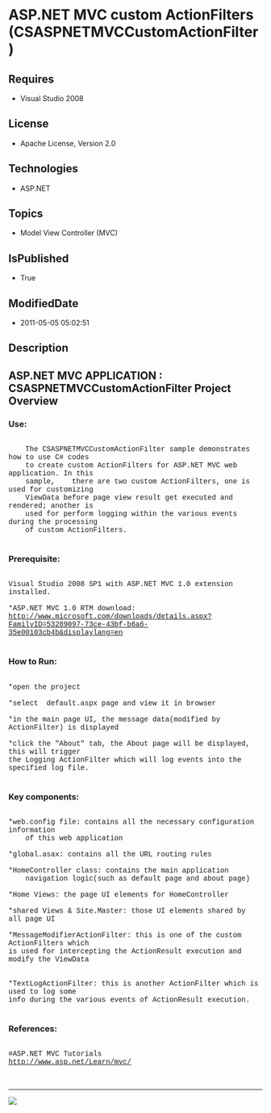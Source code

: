 # ASP.NET MVC custom ActionFilters (CSASPNETMVCCustomActionFilter)
## Requires
* Visual Studio 2008
## License
* Apache License, Version 2.0
## Technologies
* ASP.NET
## Topics
* Model View Controller (MVC)
## IsPublished
* True
## ModifiedDate
* 2011-05-05 05:02:51
## Description

<p style="font-family:Courier New"></p>
<h2>ASP.NET MVC APPLICATION : CSASPNETMVCCustomActionFilter Project Overview</h2>
<p style="font-family:Courier New"></p>
<h3>Use:</h3>
<p style="font-family:Courier New"><br>
&nbsp;&nbsp;&nbsp;&nbsp;The CSASPNETMVCCustomActionFilter sample demonstrates how to use C# codes
<br>
&nbsp;&nbsp;&nbsp;&nbsp;to create custom ActionFilters for ASP.NET MVC web application. In this
<br>
&nbsp;&nbsp;&nbsp;&nbsp;sample,&nbsp;&nbsp;&nbsp;&nbsp;there are two custom ActionFilters, one is used for customizing
<br>
&nbsp;&nbsp;&nbsp;&nbsp;ViewData before page view result get executed and rendered; another is
<br>
&nbsp;&nbsp;&nbsp;&nbsp;used for perform logging within the various events during the processing
<br>
&nbsp;&nbsp;&nbsp;&nbsp;of custom ActionFilters.<br>
<br>
</p>
<h3>Prerequisite:</h3>
<p style="font-family:Courier New"><br>
Visual Studio 2008 SP1 with ASP.NET MVC 1.0 extension installed. <br>
<br>
*ASP.NET MVC 1.0 RTM download:<br>
<a target="_blank" href="http://www.microsoft.com/downloads/details.aspx?FamilyID=53289097-73ce-43bf-b6a6-35e00103cb4b&displaylang=en">http://www.microsoft.com/downloads/details.aspx?FamilyID=53289097-73ce-43bf-b6a6-35e00103cb4b&displaylang=en</a><br>
<br>
</p>
<h3>How to Run:</h3>
<p style="font-family:Courier New">&nbsp;<br>
*open the project<br>
<br>
*select &nbsp;default.aspx page and view it in browser<br>
<br>
*in the main page UI, the message data(modified by ActionFilter) is displayed<br>
<br>
*click the &quot;About&quot; tab, the About page will be displayed, this will trigger
<br>
the Logging ActionFilter which will log events into the specified log file.<br>
<br>
</p>
<h3>Key components:</h3>
<p style="font-family:Courier New"><br>
*web.config file: contains all the necessary configuration information <br>
&nbsp;&nbsp;&nbsp;&nbsp;of this web application<br>
<br>
*global.asax: contains all the URL routing rules<br>
<br>
*HomeController class: contains the main application <br>
&nbsp;&nbsp;&nbsp;&nbsp;navigation logic(such as default page and about page)<br>
<br>
*Home Views: the page UI elements for HomeController<br>
<br>
*shared Views & Site.Master: those UI elements shared by all page UI<br>
<br>
*MessageModifierActionFilter: this is one of the custom ActionFilters which <br>
is used for intercepting the ActionResult execution and modify the ViewData<br>
<br>
<br>
*TextLogActionFilter: this is another ActionFilter which is used to log some<br>
info during the various events of ActionResult execution.<br>
<br>
</p>
<h3>References:</h3>
<p style="font-family:Courier New"><br>
#ASP.NET MVC Tutorials<br>
<a target="_blank" href="http://www.asp.net/Learn/mvc/">http://www.asp.net/Learn/mvc/</a><br>
<br>
<br>
</p>
<hr>
<div><a href="http://go.microsoft.com/?linkid=9759640" style="margin-top:3px"><img src="http://bit.ly/onecodelogo">
</a></div>
